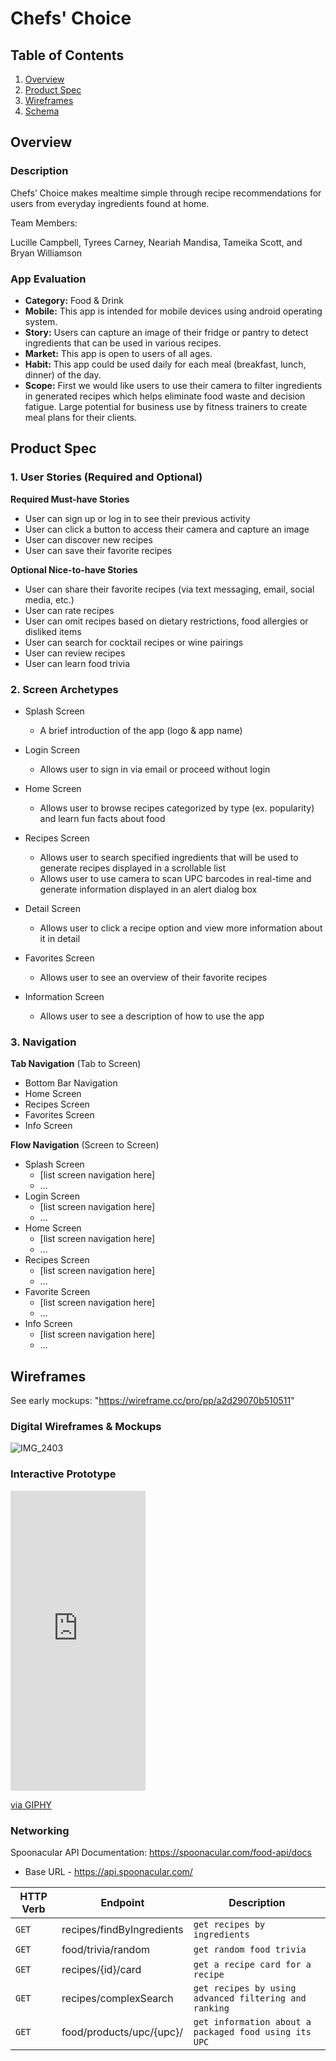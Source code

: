# Chefs' Choice

## Table of Contents
1. [Overview](#Overview)
1. [Product Spec](#Product-Spec)
1. [Wireframes](#Wireframes)
2. [Schema](#Schema)

## Overview
### Description

Chefs’ Choice makes mealtime simple through recipe recommendations for users from everyday ingredients found at home.

Team Members:

Lucille Campbell,
Tyrees Carney,
Neariah Mandisa,
Tameika Scott, and
Bryan Williamson

### App Evaluation

- **Category:** Food & Drink
- **Mobile:** This app is intended for mobile devices using android operating system. 
- **Story:** Users can capture an image of their fridge or pantry to detect ingredients that can be used in various recipes. 
- **Market:** This app is open to users of all ages.
- **Habit:** This app could be used daily for each meal (breakfast, lunch, dinner) of the day. 
- **Scope:** First we would like users to use their camera to filter ingredients in generated recipes which helps eliminate food waste and decision fatigue. Large potential for business use by fitness trainers to create meal plans for their clients. 

## Product Spec

### 1. User Stories (Required and Optional)

**Required Must-have Stories**

* User can sign up or log in to see their previous activity
* User can click a button to access their camera and capture an image 
* User can discover new recipes 
* User can save their favorite recipes


**Optional Nice-to-have Stories**

* User can share their favorite recipes (via text messaging, email, social media, etc.)
* User can rate recipes
* User can omit recipes based on dietary restrictions, food allergies or disliked items
* User can search for cocktail recipes or wine pairings
* User can review recipes
* User can learn food trivia


### 2. Screen Archetypes

* Splash Screen 
   * A brief introduction of the app (logo & app name)

* Login Screen 
   * Allows user to sign in via email or proceed without login 

* Home Screen 
   * Allows user to browse recipes categorized by type (ex. popularity) and learn fun facts about food

* Recipes Screen 
   * Allows user to search specified ingredients that will be used to generate recipes displayed in a scrollable list
   * Allows user to use camera to scan UPC barcodes in real-time and generate information displayed in an alert dialog box
   
*  Detail Screen 
   * Allows user to click a recipe option and view more information about it in detail
 
*  Favorites Screen 
   * Allows user to see an overview of their favorite recipes

*  Information Screen 
   * Allows user to see a description of how to use the app
   

### 3. Navigation

**Tab Navigation** (Tab to Screen)

*  Bottom Bar Navigation
  *  Home Screen 
  *  Recipes Screen 
  *  Favorites Screen 
  *  Info Screen

**Flow Navigation** (Screen to Screen)

* Splash Screen
   * [list screen navigation here]
   * ...
* Login Screen 
   * [list screen navigation here]
   * ...
* Home Screen
   * [list screen navigation here]
   * ...
* Recipes Screen 
   * [list screen navigation here]
   * ...
* Favorite Screen 
   * [list screen navigation here]
   * ...
* Info Screen 
   * [list screen navigation here]
   * ...

## Wireframes
See early mockups: "https://wireframe.cc/pro/pp/a2d29070b510511" 

### Digital Wireframes & Mockups
![IMG_2403](https://user-images.githubusercontent.com/83090104/150610780-6ac70369-9e2a-4832-aefc-89422a03daf9.PNG)

### Interactive Prototype

<iframe src="https://giphy.com/embed/KfskAx2EDyu4av1dbK" width="216" height="480" frameBorder="0" class="giphy-embed" allowFullScreen></iframe><p><a href="https://giphy.com/gifs/KfskAx2EDyu4av1dbK">via GIPHY</a></p>


### Networking

Spoonacular API Documentation: https://spoonacular.com/food-api/docs

 * Base URL - https://api.spoonacular.com/
 
| HTTP Verb     | Endpoint      | Description |  
| ------------- | ------------- | --------    |
| `GET`        | recipes/findByIngredients         | `get recipes by ingredients`   |
| `GET`        | food/trivia/random         | `get random food trivia`   |
| `GET`        | recipes/{id}/card        | `get a recipe card for a recipe`   |
| `GET`        | recipes/complexSearch      | `get recipes by using advanced filtering and ranking`   |
| `GET`        | food/products/upc/{upc}/      | `get information about a packaged food using its UPC`   |

